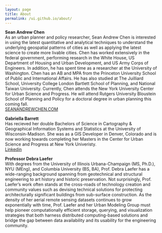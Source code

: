 ```yaml
---
layout: page
title: About
permalink: /ui.github.io/about/
---
```


**Sean Andrew Chen**\
As an urban planner and policy researcher, Sean Andrew Chen is interested in using the latest quantitative and analytical techniques to understand the underlying geospatial patterns of cities as well as applying the latest science to create more livable cities.
Chen has worked extensively in the federal government, performing research in the White House, US Department of Housing and Urban Development, and US Army Corps of Engineers. In addition, he has spent time as a researcher at the University of Washington.
Chen has an AB and MPA from the Princeton University School of Public and International Affairs. He has also studied at The Juilliard School, University College London Bartlett School of Planning, and National Taiwan University. Currently, Chen attends the New York University Center for Urban Science and Progress. He will attend Rutgers University Bloustein School of Planning and Policy for a doctoral degree in urban planning this coming fall.\
[SEANANDREWCHEN.COM](https://seanandrewchen.com/)


**Gabriella Barrett**\
Has recieved her double Bachelors of Science in Cartography & Geographical Information Systems and Statistics at the University of Wisconsin-Madison. She was as a GIS Developer in Denver, Colorado and is now working towards completing her Masters in the Center for Urban Science and Progress at New York Univeristy.\
[Linkedin](https://www.linkedin.com/in/gabriella-barrett-021702136/)


**Professor Debra Laefer**\
With degrees from the University of Illinois Urbana-Champaign (MS, Ph.D.), NYU (MEng), and Columbia University (BS, BA), Prof. Debra Laefer has a wide-ranging background spanning from geotechnical and structural engineering to art history and historic preservation. Not surprisingly, Prof. Laefer’s work often stands at the cross-roads of technology creation and community values such as devising technical solutions for protecting architecturally significant buildings from sub-surface construction. As the density of her aerial remote sensing datasets continues to grow exponentially with time, Prof. Laefer and her Urban Modeling Group must help pioneer computationally efficient storage, querying, and visualization strategies that both harness distributed computing-based solutions and bridge the gap between data availability and its usability for the engineering community.
